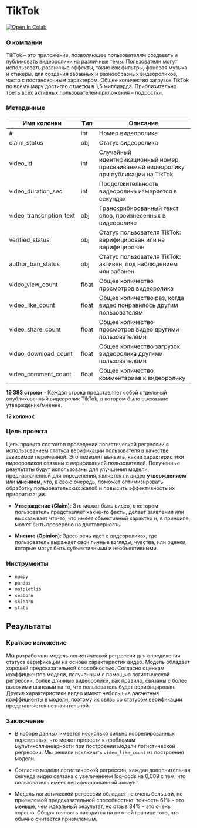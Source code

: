 # **TikTok**
<a target="_blank" href="https://colab.research.google.com/github/VsevolodMus/Coursera/blob/main/Google%20Advanced%20Data%20Analytics/%D0%98%D1%81%D1%81%D0%BB%D0%B5%D0%B4%D0%BE%D0%B2%D0%B0%D0%BD%D0%B8%D0%B5%20%D0%B2%D0%B7%D0%B0%D0%B8%D0%BC%D0%BE%D1%81%D0%B2%D1%8F%D0%B7%D0%B5%D0%B9%20%D0%BC%D0%B5%D0%B6%D0%B4%D1%83%20%D0%BE%D1%81%D0%BE%D0%B1%D0%B5%D0%BD%D0%BD%D0%BE%D1%81%D1%82%D1%8F%D0%BC%D0%B8%20%D0%B2%D0%B8%D0%B4%D0%B5%D0%BE%D1%80%D0%BE%D0%BB%D0%B8%D0%BA%D0%B0%20%D0%B8%20%D0%BF%D0%BE%D0%BB%D1%8C%D0%B7%D0%BE%D0%B2%D0%B0%D1%82%D0%B5%D0%BB%D1%8F%D0%BC%D0%B8/TikTok.ipynb">
  <img src="https://colab.research.google.com/assets/colab-badge.svg" alt="Open In Colab"/>
</a>

### О компании

TikTok – это приложение, позволяющее пользователям создавать и публиковать видеоролики на различные темы. Пользователи могут использовать различные эффекты, такие как фильтры, фоновая музыка и стикеры, для создания забавных и разнообразных видеороликов, часто с постановочным характером. Общее количество загрузок TikTok по всему миру достигло отметки в 1,5 миллиарда. Приблизительно треть всех активных пользователей приложения – подростки.

### Метаданные

| Имя колонки              | Тип   | Описание                                                                              |
|--------------------------|-------|---------------------------------------------------------------------------------------|
| #                        | int   | Номер видеоролика                                                                     |
| claim_status             | obj   | Статус видеоролика                                                                    |
| video_id                 | int   | Случайный идентификационный номер, присваиваемый видеоролику при публикации на TikTok |
| video_duration_sec       | int   | Продолжительность видеоролика измеряется в секундах                                   |
| video_transcription_text | obj   | Транскрибированный текст слов, произнесенных в видеоролике                            |
| verified_status          | obj   | Статус пользователя TikTok: верифицирован или не верифицирован                        |
| author_ban_status        | obj   | Статус пользователя TikTok: активен, под наблюдением или забанен                      |
| video_view_count         | float | Общее количество просмотров видеоролика                                               |
| video_like_count         | float | Общее количество раз, когда видео понравилось другим пользователям                    |
| video_share_count        | float | Общее количество просмотров видео другими пользователями                              |
| video_download_count     | float | Общее количество загрузок видеоролика другими пользователями                          |
| video_comment_count      | float | Общее количество комментариев к видеоролику                                           |

**19 383 строки** - Каждая строка представляет собой отдельный опубликованный видеоролик TikTok, в котором было высказано утверждение/мнение.

**12 колонок**

### Цель проекта

Цель проекта состоит в проведении логистической регрессии с использованием статуса верификации пользователя в качестве зависимой переменной. Это позволит выявить, какие характеристики видеороликов связаны с верификацией пользователей. Полученные результаты будут использованы для улучшения модели, предназначенной для определения, является ли видео **утверждением** или **мнением**, что, в свою очередь, поможет оптимизировать обработку пользовательских жалоб и повысить эффективность их приоритизации.

- **Утверждение (Claim)**: Это может быть видео, в котором пользователь представляет какие-то факты, делает заявления или высказывает что-то, что имеет объективный характер и, в принципе, может быть проверено на достоверность.

- **Мнение (Opinion)**: Здесь речь идет о видеороликах, где пользователь выражает свои личные взгляды, чувства, или оценки, которые могут быть субъективными и необъективными.


### Инструменты
- `numpy`
- `pandas`
- `matplotlib`
- `seaborn`
- `sklearn`
- `stats`

## Результаты
### Краткое изложение

Мы разработали модель логистической регрессии для определения статуса верификации на основе характеристик видео. Модель обладает хорошей предсказательной способностью. Согласно оценкам коэффициентов модели, полученным с помощью логистической регрессии, более длинные видеоролики, как правило, связаны с более высокими шансами на то, что пользователь будет верифицирован. Другие характеристики видео имеют небольшие расчетные коэффициенты в модели, поэтому их связь со статусом верификации представляется незначительной.

### Заключение

- В наборе данных имеется несколько сильно коррелированных переменных, что может привести к проблемам мультиколлинеарности при построении модели логистической регрессии. Мы решили исключить `video_like_count` из построения модели.

- Согласно модели логистической регрессии, каждая дополнительная секунда видео связана с увеличением log-odds на 0,009 с тем, что пользователь имеет верифицированный аккаунт.

- Модель логистической регрессии обладает не очень большой, но приемлемой предсказательной способностью: точность 61% - это меньше, чем идеальный результат, но отзыв 84% - это очень хорошо. Общая точность находится на нижней границе того, что обычно считается приемлемым.

